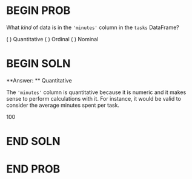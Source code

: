 # BEGIN PROB

What *kind* of data is in the `'minutes'` column in the `tasks` DataFrame?

( ) Quantitative
( ) Ordinal
( ) Nominal

# BEGIN SOLN

**Answer: ** Quantitative

The `'minutes'` column is quantitative because it is numeric and it makes sense to perform calculations with it. For instance, it would be valid to consider the average minutes spent per task.

<average>100</average>

# END SOLN

# END PROB